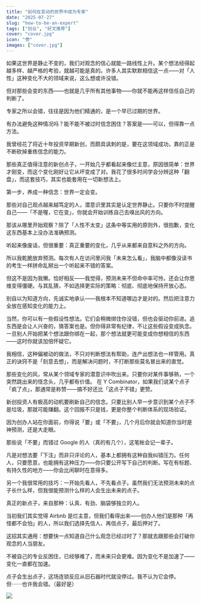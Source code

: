 ```yaml
---
title: "如何在变动的世界中成为专家"
date: "2025-07-27"
slug: "how-to-be-an-expert"
tags: ["创业", "好文推荐"]
cover: "cover.jpg"
icon: "😎"
images: ["cover.jpg"]
---
```

如果这世界是静止不变的，我们对观念的信心就能一路线性上升。某个想法经得起越多样、越严格的考验，就越可能是真的。许多人其实默默相信这一点——对「人性」这种变化不大的领域来说，这么想或许没错。



但对那些会变的东西——也就是几乎所有其他事物——你就不能再这样信任自己的判断了。



专家之所以会错，往往是因为他们精通的，是一个早已过期的世界。



有办法避免这种情况吗？能不能不被过时信念困住？答案是——可以，但得靠一点方法。



我曾经花了将近十年投资早期新创，而颇具讽刺的是，要在这领域成功，靠的正是不断砍掉重练信念的能力。



那些真正值得注意的新创点子，一开始几乎都看起来像烂主意，原因很简单：世界才刚变，而这个变化刚好让它从坏变成了对。我花了很多时间学会分辨这种「翻盘」，而这套技巧，其实也能套用在一切新想法上。



第一步，养成一种信念：世界一定会变。



那些对自己观点越来越笃定的人，潜意识里其实是认定世界静止。只要你不时提醒自己——「不是喔，它在变」，你就会开始训练自己去嗅出风的方向。



那该从哪里开始观察？除了「人性不太变」这条中等实用的原则外，很抱歉，变化这东西基本上没办法准确预测。



听起来像废话，但很重要：真正重要的变化，几乎从来都来自意料之外的方向。



所以我乾脆放弃预测。每次有人在访问里问我「未来怎么看」，我脑中都像没读书的考生一样拼命乱掰出一个听起来不错的答案。



但这不是因为我懒。恰好相反——我觉得，预测未来不但命中率可怜，还会让你思维变得僵硬。与其乱猜，不如选择更实际的策略：彻底、彻底地保持开放心态。



别自以为知道方向，先诚实地承认——我根本不知道哪边才是对的。然后把注意力全放在感知变化的能力上。



当然，你可以有一些假设性想法。它们会稍微绑住你没错，但也会驱动你前进。追东西是会让人兴奋的，猜答案也是。但你得非常有纪律，不让这些假设变成执念。
一旦别人开始把某个想法跟你绑在一起，那个想法就更可能变成你想相信的东西——这时你就该加倍怀疑它。



我相信，这种偏被动的做法，不只对判断想法有帮助，连产出想法也一样管用。真正的诀窍不是「刻意去想」，而是解决问题时，不打断那些莫名冒出来的直觉。



那些变化的风，常从某个领域专家的潜意识中吹出来。只要你对某件事够熟，一个突然跳出来的怪念头，几乎都有价值。
在 Y Combinator，如果我们说某个点子「疯了点」，那通常是称赞——搞不好还比「这点子不错」更赞。



新创投资人有极高的动机要刷新自己的信念。只要比别人早一步意识到某个点子不是垃圾，那就可能赚翻。这个回报不只是钱，更是你整个判断体系的现场验证。



因为创办人站在你面前，你得说「要」或「不要」，几个月后你就会知道你当时是神预测，还是大走眼。



那些说「不要」而错过 Google 的人（真的有几个），这笔帐会记一辈子。



凡是对想法要「下注」而非只评论的人，基本上都拥有这种自我纠错压力。任何人，只要愿意，也能拥有这种压力——你只要公开写下自己的判断。写在有标题、有持久性的地方——你会比闲聊时在意得多。



另一个我很常用的技巧：一开始先看人，不先看点子。虽然我们无法预测未来的点子长什么样，但我很能预测什么样的人会生出未来的点子。



真正的新点子，来自那种：认真、有劲、脑袋够独立的人。



当初我们其实觉得 Airbnb 是烂主意，但我们看得出来——创办人他们是那种「再怪都不会怕」的人，所以我们选择先信人、再信点子，最后押对了。



这招其实通用：想要快一点知道自己什么观念已经过时了？那就去跟那些会打破你观念的人当朋友。



不被自己的专业反困住，已经够难了，而未来只会更难。因为变化不是加速了——变化一直都在加速。



点子会生出点子，这场连锁反应从旧石器时代就没停过。我不认为它会停。
但⋯⋯也许我会错。（最好是）




![](https://prod-files-secure.s3.us-west-2.amazonaws.com/112d0858-5090-4d34-a606-b75eb8d65fd2/46476355-9cf3-4e99-9b7a-3531bc426380/1000202064.png?X-Amz-Algorithm=AWS4-HMAC-SHA256&X-Amz-Content-Sha256=UNSIGNED-PAYLOAD&X-Amz-Credential=ASIAZI2LB4663MQUE64R%2F20251005%2Fus-west-2%2Fs3%2Faws4_request&X-Amz-Date=20251005T043322Z&X-Amz-Expires=3600&X-Amz-Security-Token=IQoJb3JpZ2luX2VjEND%2F%2F%2F%2F%2F%2F%2F%2F%2F%2FwEaCXVzLXdlc3QtMiJGMEQCIDbnTyOhHLj4O52ecDVBc77XvTGUiQx90P11usEl%2FryKAiB7tSDn9CsjgxZEV0g5SZc9kkbCFi7uSH2d53qPCbvd4Cr%2FAwhpEAAaDDYzNzQyMzE4MzgwNSIMbqD3LfcIm4WqxRNkKtwD1G8ILmex2OAnyCvOXeRQBU3Txa6KypHGo1AHrYs%2BVPQVibTGcB3fLZoR6EHhi%2BqJQJvZHVNgzMUs3n72NCB%2FaGZyhxbMcedX3OJKHdsppgyVsou%2FcQ7M9LRyNIVhM2whzOQo2kc67kltCCCCQqUvk3to8Sxo7FHVilzFcY5MBE%2FueJh2Uck0h25wAdBlg3bQVC3e9sfFX6giWpellbsOThttKnxwTGTAOHOwN5Cmf%2F16eUKOdF%2F%2BUbmJxxe7INQrdCsM4iGvwze2gw3flgPHixO7H%2BJWAL216QzV8IxDP3YrO5uPcCcGZYbUN1r87s%2FfHqCOV967EaNST%2FxRbLuCLlhoxZxAZ8EHOMGvPjnJTO09MF8mJnQHV41dewP%2BoPN%2B74C7Zeie1SSApqt8vJ0WNwVjPhlwb7Nte9RVZyVAy0LmaqBrZrHrAaDjwZBTSdkH0Yy%2FgjLqZ0ZYwXbSiIhwRVnkD0nDQVlbcSIETByt6zKIzUrywo1Dx1XWUR%2BJYrBIjlxsEXJ3wNWmYBNrRbmLjDmtNYYTiJ2fpdiEXSS7jd2Xh1KfaIJfpYClgUmCS9%2BM8GYusbc0eAevBDX0eWbKO4XAu9LeZaFtMfwm4pPI90Sy9RXtvqVtBz91v6kwn%2BKGxwY6pgEJfUrDBGzg5DQMN8mBpG4J6b1b5s39Ygf9PY%2BCsVFmMkJe2KIH4dU71IO58TqQCvhi4Nw9fpkjFrbjtw%2BA2pI72uXGXriDVlbUWGTyesofxvcjSwraZJAYYTM0eWkUp%2Bnyth%2FZyT3oOyFcYsWyuUQ1joQf376UuGeEmCssfHkN8fMD5wlPeyaIJalRxDMSiF4Yh0ZBsaf3fj2W40zN4InXgec6QL7g&X-Amz-Signature=3acee2d2aac965998ca0013a09a44394c421ec0d1e7df3cd4fb586c8960e49ff&X-Amz-SignedHeaders=host&x-amz-checksum-mode=ENABLED&x-id=GetObject)

